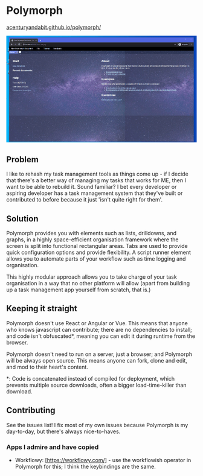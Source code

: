 # Polymorph
[acenturyandabit.github.io/polymorph/](https://acenturyandabit.github.io/polymorph/)

![](https://raw.githubusercontent.com/acenturyandabit/polymorph/largeAssets/assets/readme2.gif)

## Problem
I like to rehash my task management tools as things come up - if I decide that there's a better way of managing my tasks that works for ME, then I want to be able to rebuild it. Sound familiar? I bet every developer or aspiring developer has a task management system that they've built or contributed to before because it just 'isn't quite right for them'.

## Solution
Polymorph provides you with elements such as lists, drilldowns, and graphs, in a highly space-efficient organisation framework where the screen is split into functional rectangular areas. Tabs are used to provide quick configuration options and provide flexibility. A script runner element allows you to automate parts of your workflow such as time logging and organisation.

This highly modular approach allows you to take charge of your task organisation in a way that no other platform will allow (apart from building up a task management app yourself from scratch, that is.)

## Keeping it straight
Polymorph doesn't use React or Angular or Vue. This means that anyone who knows javascript can contribute; there are no dependencies to install; and code isn't obfuscated*, meaning you can edit it during runtime from the browser.

Polymorph doesn't need to run on a server, just a browser; and Polymorph will be always open source. This means anyone can fork, clone and edit, and mod to their heart's content. 

*: Code is concatenated instead of compiled for deployment, which prevents multiple source downloads, often a bigger load-time-killer than download. 

## Contributing
See the issues list! I fix most of my own issues because Polymorph is my day-to-day, but there's always nice-to-haves.

### Apps I admire and have copied
- Workflowy: [https://workflowy.com/] - use the workflowish operator in Polymorph for this; I think the keybindings are the same. 